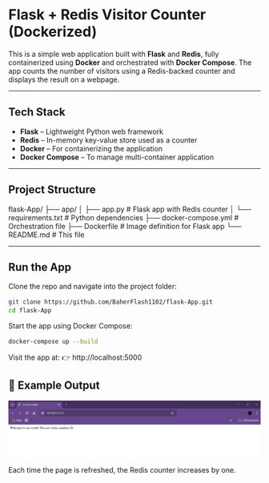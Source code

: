 # Flask + Redis Visitor Counter (Dockerized)

This is a simple web application built with **Flask** and **Redis**, fully containerized using **Docker** and orchestrated with **Docker Compose**. The app counts the number of visitors using a Redis-backed counter and displays the result on a webpage.

---

## Tech Stack

- **Flask** – Lightweight Python web framework
- **Redis** – In-memory key-value store used as a counter
- **Docker** – For containerizing the application
- **Docker Compose** – To manage multi-container application

---

## Project Structure

flask-App/
├── app/
│ ├── app.py # Flask app with Redis counter
│ └── requirements.txt # Python dependencies
├── docker-compose.yml # Orchestration file
├── Dockerfile # Image definition for Flask app
└── README.md # This file

---

## Run the App

Clone the repo and navigate into the project folder:

```bash
git clone https://github.com/BaherFlash1102/flask-App.git
cd flask-App
```
Start the app using Docker Compose:

```bash
docker-compose up --build
```
Visit the app at:
👉 http://localhost:5000

## 📸 Example Output
![App Screenshot](output.png)

Each time the page is refreshed, the Redis counter increases by one.
